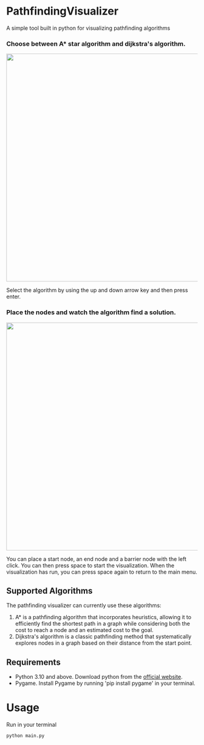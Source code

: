 # PathfindingVisualizer
A simple tool built in python for visualizing pathfinding algorithms

### Choose between A* star algorithm and dijkstra's algorithm.
<img src="https://github.com/ikiwq/pathfinding-visualizer/assets/110495658/9ff09939-2985-405a-91c7-44664d52ff75" width="600">

Select the algorithm by using the up and down arrow key and then press enter.

### Place the nodes and watch the algorithm find a solution.
<img src="https://github.com/ikiwq/pathfinding-visualizer/assets/110495658/f4001e96-a1cc-4ac4-af4e-6485d0cb4991" width="600">

You can place a start node, an end node and a barrier node with the left click.
You can then press space to start the visualization.
When the visualization has run, you can press space again to return to the main menu.

## Supported Algorithms
The pathfinding visualizer can currently use these algorithms:
1. A* is a pathfinding algorithm that incorporates heuristics, allowing it to efficiently find the shortest path in a graph while considering both the cost to reach a node and an estimated cost to the goal.
2. Dijkstra's algorithm is a classic pathfinding method that systematically explores nodes in a graph based on their distance from the start point.

## Requirements
- Python 3.10 and above. Download python from the [official website](https://www.python.org/).
- Pygame. Install Pygame by running 'pip install pygame' in your terminal.

# Usage
Run in your terminal

    python main.py
